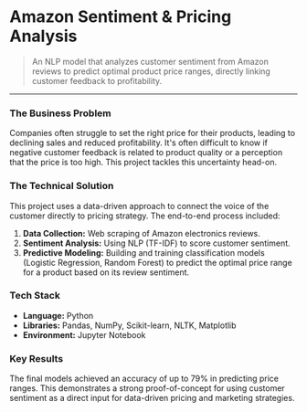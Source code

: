 # Amazon Sentiment & Pricing Analysis

> An NLP model that analyzes customer sentiment from Amazon reviews to predict optimal product price ranges, directly linking customer feedback to profitability.

---

### The Business Problem

Companies often struggle to set the right price for their products, leading to declining sales and reduced profitability. It's often difficult to know if negative customer feedback is related to product quality or a perception that the price is too high. This project tackles this uncertainty head-on.

### The Technical Solution

This project uses a data-driven approach to connect the voice of the customer directly to pricing strategy. The end-to-end process included:

1.  **Data Collection:** Web scraping of Amazon electronics reviews.
2.  **Sentiment Analysis:** Using NLP (TF-IDF) to score customer sentiment.
3.  **Predictive Modeling:** Building and training classification models (Logistic Regression, Random Forest) to predict the optimal price range for a product based on its review sentiment.

### Tech Stack
*   **Language:** Python
*   **Libraries:** Pandas, NumPy, Scikit-learn, NLTK, Matplotlib
*   **Environment:** Jupyter Notebook

### Key Results

The final models achieved an accuracy of up to 79% in predicting price ranges. This demonstrates a strong proof-of-concept for using customer sentiment as a direct input for data-driven pricing and marketing strategies.

